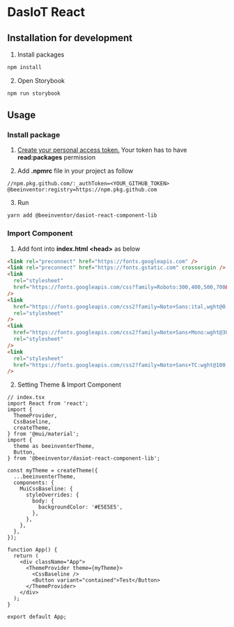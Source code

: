 # DasIoT React

## Installation for development

1. Install packages

```sh
npm install
```

2. Open Storybook

```sh
npm run storybook
```

## Usage

### Install package

1. [Create your personal access token.](https://docs.github.com/en/github/authenticating-to-github/keeping-your-account-and-data-secure/creating-a-personal-access-token)
   Your token has to have **read:packages** permission

2. Add **.npmrc** file in your project as follow

```
//npm.pkg.github.com/:_authToken=<YOUR_GITHUB_TOKEN>
@beeinventor:registry=https://npm.pkg.github.com
```

3. Run

```sh
yarn add @beeinventor/dasiot-react-component-lib
```

### Import Component

1. Add font into **index.html \<head\>** as below

```html
<link rel="preconnect" href="https://fonts.googleapis.com" />
<link rel="preconnect" href="https://fonts.gstatic.com" crossorigin />
<link
  rel="stylesheet"
  href="https://fonts.googleapis.com/css?family=Roboto:300,400,500,700&display=swap"
/>
<link
  href="https://fonts.googleapis.com/css2?family=Noto+Sans:ital,wght@0,400;0,700;1,400;1,700&display=swap"
  rel="stylesheet"
/>
<link
  href="https://fonts.googleapis.com/css2?family=Noto+Sans+Mono:wght@300;400;500&display=swap"
  rel="stylesheet"
/>
<link
  rel="stylesheet"
  href="https://fonts.googleapis.com/css2?family=Noto+Sans+TC:wght@100;300;400;500;700;900&display=swap"
/>
```

2. Setting Theme & Import Component

```tsx
// index.tsx
import React from 'react';
import {
  ThemeProvider,
  CssBaseline,
  createTheme,
} from '@mui/material';
import {
  theme as beeinventerTheme,
  Button,
} from '@beeinventor/dasiot-react-component-lib';

const myTheme = createTheme({
  ...beeinventerTheme,
  components: {
    MuiCssBaseline: {
      styleOverrides: {
        body: {
          backgroundColor: '#E5E5E5',
        },
      },
    },
  },
});

function App() {
  return (
    <div className="App">
      <ThemeProvider theme={myTheme}>
        <CssBaseline />
        <Button variant="contained">Test</Button>
      </ThemeProvider>
    </div>
  );
}

export default App;
```

